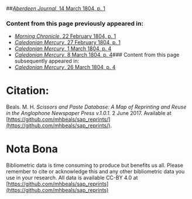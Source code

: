 ##[*Aberdeen Journal*, 14 March 1804, p. 1](https://mhbeals.github.io/sap_html/Aberdeen-Journal/Aberdeen-Journal-14-March-1804-p-1)

### Content from this page previously appeared in:
+ [*Morning Chronicle*, 22 February 1804, p. 1](https://mhbeals.github.io/sap_html/Morning-Chronicle/Morning-Chronicle-22-February-1804-p-1)
+ [*Caledonian Mercury*, 27 February 1804, p. 1](https://mhbeals.github.io/sap_html/Caledonian-Mercury/Caledonian-Mercury-27-February-1804-p-1)
+ [*Caledonian Mercury*, 1 March 1804, p. 4](https://mhbeals.github.io/sap_html/Caledonian-Mercury/Caledonian-Mercury-1-March-1804-p-4)
+ [*Caledonian Mercury*, 8 March 1804, p. 4](https://mhbeals.github.io/sap_html/Caledonian-Mercury/Caledonian-Mercury-8-March-1804-p-4)### Content from this page subsequently appeared in:
+ [*Caledonian Mercury*, 26 March 1804, p. 4](https://mhbeals.github.io/sap_html/Caledonian-Mercury/Caledonian-Mercury-26-March-1804-p-4)
                    
# Citation: 

Beals. M. H. *Scissors and Paste Database: A Map of Reprinting and Reuse in the Anglophone Newspaper Press v.1.0.1.* 2 June 2017. Available at [https://github.com/mhbeals/sap_reprints/](https://github.com/mhbeals/sap_reprints/). 
                    
# Nota Bona

Bibliometric data is time consuming to produce but benefits us all. Please remember to cite or acknowledge this and any other bibliometric data you use in your research. All data is available CC-BY 4.0 at [https://github.com/mhbeals/sap_reprints](https://github.com/mhbeals/sap_reprints)